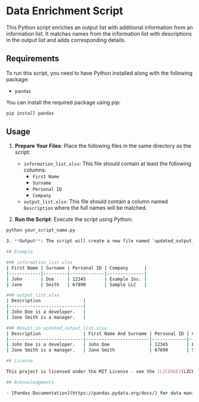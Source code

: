 # Data Enrichment Script

This Python script enriches an output list with additional information from an information list. It matches names from the information list with descriptions in the output list and adds corresponding details.

## Requirements

To run this script, you need to have Python installed along with the following package:

- `pandas`

You can install the required package using pip:

```bash
pip install pandas
```
## Usage

1. **Prepare Your Files**: Place the following files in the same directory as the script:
   - `information_list.xlsx`: This file should contain at least the following columns:
     - `First Name`
     - `Surname`
     - `Personal ID`
     - `Company`
   - `output_list.xlsx`: This file should contain a column named `Description` where the full names will be matched.

2. **Run the Script**: Execute the script using Python:

```bash
python your_script_name.py

3. **Output**: The script will create a new file named `updated_output_list.xlsx` in the same directory. This file will contain the original data from `output_list.xlsx` along with the matched `First Name And Surname`, `Personal ID`, and `Company` from `information_list.xlsx`.

## Example

### information_list.xlsx
| First Name | Surname | Personal ID | Company      |
|------------|---------|-------------|--------------|
| John       | Doe     | 12345       | Example Inc. |
| Jane       | Smith   | 67890       | Sample LLC   |

### output_list.xlsx
| Description                |
|----------------------------|
| John Doe is a developer.   |
| Jane Smith is a manager.   |

### Result in updated_output_list.xlsx
| Description                | First Name And Surname | Personal ID | Company      |
|----------------------------|------------------------|-------------|--------------|
| John Doe is a developer.   | John Doe               | 12345       | Example Inc. |
| Jane Smith is a manager.   | Jane Smith             | 67890       | Sample LLC   |

## License

This project is licensed under the MIT License - see the [LICENSE](LICENSE) file for details.

## Acknowledgments

- [Pandas Documentation](https://pandas.pydata.org/docs/) for data manipulation.
